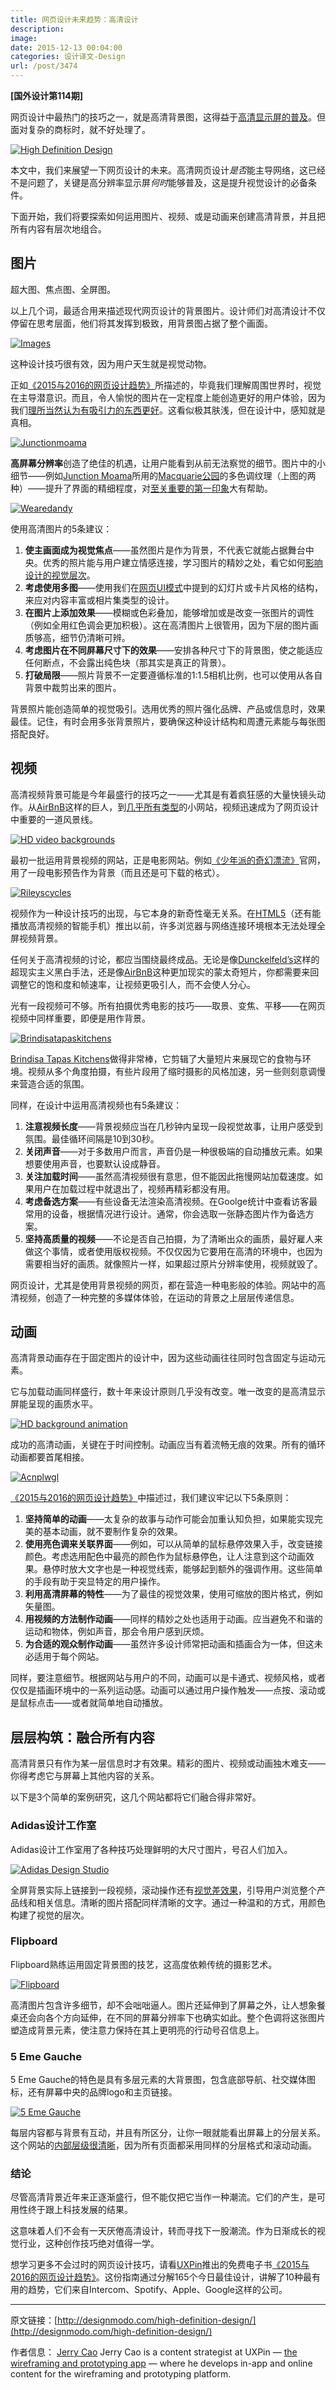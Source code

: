 ```yaml
---
title: 网页设计未来趋势：高清设计
description: 
image: 
date: 2015-12-13 00:04:00
categories: 设计译文-Design
url: /post/3474
---
```


**[国外设计第114期]**

网页设计中最热门的技巧之一，就是高清背景图，这得益于[高清显示屏的普及](http://www.screenresolution.org/)。但面对复杂的商标时，就不好处理了。

[![High Definition Design](http://designmodo.com/wp-content/uploads/2015/12/image00.jpg)](http://www.sbs.com.au/theboat/)

本文中，我们来展望一下网页设计的未来。高清网页设计*是否*能主导网络，这已经不是问题了，关键是高分辨率显示屏*何时*能够普及，这是提升视觉设计的必备条件。

下面开始，我们将要探索如何运用图片、视频、或是动画来创建高清背景，并且把所有内容有层次地组合。

## 图片

超大图、焦点图、全屏图。

以上几个词，最适合用来描述现代网页设计的背景图片。设计师们对高清设计不仅停留在思考层面，他们将其发挥到极致，用背景图占据了整个画面。

[![Images](http://designmodo.com/wp-content/uploads/2015/12/image09.jpg)](http://macquarie-park.com.au/)

这种设计技巧很有效，因为用户天生就是视觉动物。

正如[《2015与2016的网页设计趋势》](http://studio.uxpin.com/ebooks/web-ui-design-trends-2015-2016/)所描述的，毕竟我们理解周围世界时，视觉在主导潜意识。而且，令人愉悦的图片在一定程度上能创造更好的用户体验，因为我们[理所当然认为有吸引力的东西更好](http://www.jnd.org/dn.mss/emotion_design_at.html)。这看似极其肤浅，但在设计中，感知就是真相。

[![Junctionmoama](http://designmodo.com/wp-content/uploads/2015/12/image06.jpg)](http://junctionmoama.com.au/)

**高屏幕分辨率**创造了绝佳的机遇，让用户能看到从前无法察觉的细节。图片中的小细节——例如[Junction Moama](http://junctionmoama.com.au/)所用的[Macquarie公园](http://macquarie-park.com.au/)的多色调纹理（上图的两种）——提升了界面的精细程度，对[至关重要的第一印象](http://www.tandfonline.com/doi/abs/10.1080/01449290500330448)大有帮助。

[![Wearedandy](http://designmodo.com/wp-content/uploads/2015/12/image05.jpg)](http://www.wearedandy.com/)

使用高清图片的5条建议：

1. **使主画面成为视觉焦点**——虽然图片是作为背景，不代表它就能占据舞台中央。优秀的照片能与用户建立情感连接，学习图片的精妙之处，看它如何[影响设计的视觉层次](http://www.smashingmagazine.com/2015/02/27/design-principles-dominance-focal-points-hierarchy/)。
2. **考虑使用多图**——使用我们在[网页UI模式](https://www.uxpin.com/web-design-patterns.html)中提到的幻灯片或卡片风格的结构，来应对内容丰富或相片集类型的设计。
3. **在图片上添加效果**——模糊或色彩叠加，能够增加或是改变一张图片的调性（例如全用红色调会更加积极）。这在高清图片上很管用，因为下层的图片画质够高，细节仍清晰可辨。
4. **考虑图片在不同屏幕尺寸下的效果**——安排各种尺寸下的背景图，使之能适应任何断点，不会露出纯色块（那其实是真正的背景）。
5. **打破局限**——照片背景不一定要遵循标准的1:1.5相机比例，也可以使用从各自背景中裁剪出来的图片。

背景照片能创造简单的视觉吸引。选用优秀的照片强化品牌、产品或信息时，效果最佳。记住，有时会用多张背景照片，要确保这种设计结构和周遭元素能与每张图搭配良好。

## 视频

高清视频背景可能是今年最盛行的技巧之一——尤其是有着疯狂感的大量快镜头动作。从[AirBnB](https://www.airbnb.com/)这样的巨人，到[几乎所有类型](http://www.awwwards.com/websites/video/)的小网站，视频迅速成为了网页设计中重要的一道风景线。

[![HD video backgrounds](http://designmodo.com/wp-content/uploads/2015/12/image07.jpg)](http://www.lifeofpimovie.com/)

最初一批运用背景视频的网站，正是电影网站。例如[《少年派的奇幻漂流》](http://www.lifeofpimovie.com/)官网，用了一段电影预告作为背景（而且还是可下载的格式）。

[![Rileyscycles](http://designmodo.com/wp-content/uploads/2015/12/image08.jpg)](http://www.rileyscycles.co.uk/)

视频作为一种设计技巧的出现，与它本身的新奇性毫无关系。在[HTML5](http://www.1stwebdesigner.com/html5-introduction/)（还有能播放高清视频的智能手机）推出以前，许多浏览器与网络连接环境根本无法处理全屏视频背景。

任何关于高清视频的讨论，都应当围绕最终成品。无论是像[Dunckelfeld’s](http://www.dunckelfeld.de/en/)这样的超现实主义黑白手法，还是像[AirBnB](https://www.airbnb.com/)这种更加现实的蒙太奇短片，你都需要来回调整它的饱和度和帧速率，让视频更吸引人，而不会使人分心。

光有一段视频可不够。所有拍摄优秀电影的技巧——取景、变焦、平移——在网页视频中同样重要，即便是用作背景。

[![Brindisatapaskitchens](http://designmodo.com/wp-content/uploads/2015/12/image11.jpg)](http://www.brindisatapaskitchens.com/)

[Brindisa Tapas Kitchens](http://www.rileyscycles.co.uk/)做得非常棒，它剪辑了大量短片来展现它的食物与环境。视频从多个角度拍摄，有些片段用了缩时摄影的风格加速，另一些则刻意调慢来营造合适的氛围。

同样，在设计中运用高清视频也有5条建议：

1. **注意视频长度**——背景视频应当在几秒钟内呈现一段视觉故事，让用户感受到氛围。最佳循环间隔是10到30秒。
2. **关闭声音**——对于多数用户而言，声音仍是一种很极端的自动播放元素。如果想要使用声音，也要默认设成静音。
3. **关注加载时间**——虽然高清视频很有意思，但不能因此拖慢网站加载速度。如果用户在加载过程中就退出了，视频再精彩都没有用。
4. **考虑备选方案**——有些设备无法渲染高清视频。在Goolge统计中查看访客最常用的设备，根据情况进行设计。通常，你会选取一张静态图片作为备选方案。
5. **坚持高质量的视频**——不论是否自己拍摄，为了清晰出众的画质，最好雇人来做这个事情，或者使用版权视频。不仅仅因为它要用在高清的环境中，也因为需要相当好的画质。就像照片一样，如果超过原片分辨率使用，视频就毁了。

网页设计，尤其是使用背景视频的网页，都在营造一种电影般的体验。网站中的高清视频，创造了一种完整的多媒体体验，在运动的背景之上层层传递信息。

## 动画

高清背景动画存在于固定图片的设计中，因为这些动画往往同时包含固定与运动元素。

它与加载动画同样盛行，数十年来设计原则几乎没有改变。唯一改变的是高清显示屏能呈现的画质水平。

[![HD background animation](http://designmodo.com/wp-content/uploads/2015/12/image02.jpg)](http://madebyfieldwork.com/)

成功的高清动画，关键在于时间控制。动画应当有着流畅无痕的效果。所有的循环动画都要首尾相接。

[![Acnplwgl](http://designmodo.com/wp-content/uploads/2015/12/image01.jpg)](http://www.acnplwgl.com/)

[《2015与2016的网页设计趋势》](http://studio.uxpin.com/ebooks/web-ui-design-trends-2015-2016/)中描述过，我们建议牢记以下5条原则：

1. **坚持简单的动画**——太复杂的故事与动作可能会加重认知负担，如果能实现完美的基本动画，就不要制作复杂的效果。
2. **使用亮色调来关联界面**——例如，可以从简单的鼠标悬停效果入手，改变链接颜色。考虑选用配色中最亮的颜色作为鼠标悬停色，让人注意到这个动画效果。悬停时放大文字也是一种视觉线索，能够起到额外的强调作用。这些简单的手段有助于突显特定的用户操作。
3. **利用高清屏幕的特性**——为了最佳的视觉效果，使用可缩放的图片格式，例如矢量图。
4. **用视频的方法制作动画**——同样的精妙之处也适用于动画。应当避免不和谐的运动和物体，例如声音，那会令用户感到厌烦。
5. **为合适的观众制作动画**——虽然许多设计师常把动画和插画合为一体，但这未必适用于每个网站。

同样，要注意细节。根据网站与用户的不同，动画可以是卡通式、视频风格，或者仅仅是插画环境中的一系列运动感。动画可以通过用户操作触发——点按、滚动或是鼠标点击——或者就简单地自动播放。

## 层层构筑：融合所有内容

高清背景只有作为某一层信息时才有效果。精彩的图片、视频或动画独木难支——你得考虑它与屏幕上其他内容的关系。

以下是3个简单的案例研究，这几个网站都将它们融合得非常好。

### Adidas设计工作室

Adidas设计工作室用了各种技巧处理鲜明的大尺寸图片，号召人们加入。

[![Adidas Design Studio](http://designmodo.com/wp-content/uploads/2015/12/image04.jpg)](http://www.adidasdesignstudios.com/)

全屏背景实际上链接到一段视频，滚动操作还有[视觉差效果](http://webdesign.tutsplus.com/categories/parallax-scrolling)，引导用户浏览整个产品线和相关信息。清晰的图片搭配同样清晰的文字。通过一种温和的方式，用颜色构建了视觉的层次。

### Flipboard

Flipboard熟练运用固定背景图的技艺，这高度依赖传统的摄影艺术。

[![Flipboard](http://designmodo.com/wp-content/uploads/2015/12/image03.jpg)](https://flipboard.com/)

高清图片包含许多细节，却不会咄咄逼人。图片还延伸到了屏幕之外，让人想象餐桌还会向各个方向延伸，在不同的屏幕分辨率下也确实如此。整个色调将这张图片塑造成背景元素，使注意力保持在其上更明亮的行动号召信息上。

### 5 Eme Gauche

5 Eme Gauche的特色是具有多层元素的大背景图，包含底部导航、社交媒体图标，还有屏幕中央的品牌logo和主页链接。

[![5 Eme Gauche](http://designmodo.com/wp-content/uploads/2015/12/image10.jpg)](http://www.5emegauche.com/)

每层内容都与背景有互动，并且有所区分，让你一眼就能看出屏幕上的分层关系。这个网站的[内部层级很清晰](https://www.uxpin.com/consistency-ui-design-creativity.html)，因为所有页面都采用同样的分层格式和滚动动画。

### 结论

尽管高清背景近年来正逐渐盛行，但不能仅把它当作一种潮流。它们的产生，是可用性终于跟上科技发展的结果。

这意味着人们不会有一天厌倦高清设计，转而寻找下一股潮流。作为日渐成长的视觉行业，这种创作技巧绝对值得一学。

想学习更多不会过时的网页设计技巧，请看[UXPin](https://www.uxpin.com/)推出的免费电子书[《2015与2016的网页设计趋势》](http://studio.uxpin.com/ebooks/web-ui-design-trends-2015-2016/)。这份指南通过分解165个今日最佳设计，讲解了10种最有用的趋势，它们来自Intercom、Spotify、Apple、Google这样的公司。

---

原文链接：[http://designmodo.com/high-definition-design/](http://designmodo.com/high-definition-design/)

作者信息：
[Jerry Cao](http://designmodo.com/author/jerrycao/)
Jerry Cao is a content strategist at UXPin — [the wireframing and prototyping app](http://www.uxpin.com/) — where he develops in-app and online content for the wireframing and prototyping platform.